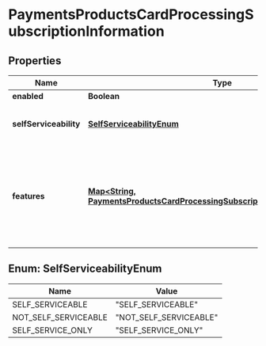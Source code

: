 
# PaymentsProductsCardProcessingSubscriptionInformation

## Properties
Name | Type | Description | Notes
------------ | ------------- | ------------- | -------------
**enabled** | **Boolean** |  |  [optional]
**selfServiceability** | [**SelfServiceabilityEnum**](#SelfServiceabilityEnum) | Indicates if the organization can enable this product using self service. |  [optional]
**features** | [**Map&lt;String, PaymentsProductsCardProcessingSubscriptionInformationFeatures&gt;**](PaymentsProductsCardProcessingSubscriptionInformationFeatures.md) | This is a map. The allowed keys are below. Value should be an object containing a sole boolean property - enabled. &lt;table&gt;    &lt;tr&gt;       &lt;td&gt;cardPresent&lt;/td&gt;    &lt;/tr&gt;    &lt;tr&gt;       &lt;td&gt;cardNotPresent&lt;/td&gt;    &lt;/tr&gt; &lt;/table&gt;  |  [optional]


<a name="SelfServiceabilityEnum"></a>
## Enum: SelfServiceabilityEnum
Name | Value
---- | -----
SELF_SERVICEABLE | &quot;SELF_SERVICEABLE&quot;
NOT_SELF_SERVICEABLE | &quot;NOT_SELF_SERVICEABLE&quot;
SELF_SERVICE_ONLY | &quot;SELF_SERVICE_ONLY&quot;



